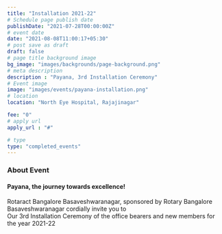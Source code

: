 ```yaml
---
title: "Installation 2021-22"
# Schedule page publish date
publishDate: "2021-07-28T00:00:00Z"
# event date
date: "2021-08-08T11:00:17+05:30"
# post save as draft
draft: false
# page title background image
bg_image: "images/backgrounds/page-background.png"
# meta description
description : "Payana, 3rd Installation Ceremony"
# Event image
image: "images/events/payana-installation.png"
# location
location: "North Eye Hospital, Rajajinagar"

fee: "0"
# apply url
apply_url : "#"

# type
type: "completed_events"
---
```


### About Event

#### Payana, the journey towards excellence!

Rotaract Bangalore Basaveshwaranagar, sponsored by Rotary Bangalore Basaveshwaranagar cordially invite you to \
Our 3rd Installation Ceremony of the office bearers and new members for the year 2021-22